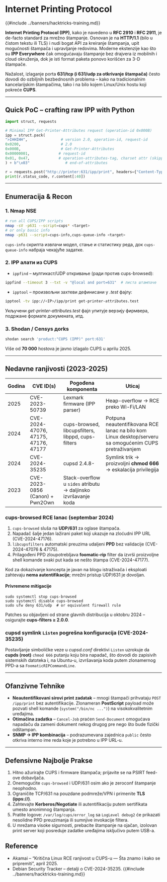 # Internet Printing Protocol

{{#include ../banners/hacktricks-training.md}}

**Internet Printing Protocol (IPP)**, kako je navedeno u **RFC 2910** i **RFC 2911**, je de-facto standard za mrežno štampanje. Osnovan je na **HTTP/1.1** (bilo u čistom tekstu ili TLS) i nudi bogat API za kreiranje štampanja, upit mogućnosti štampača i upravljanje redovima. Moderne ekstenzije kao što su **IPP Everywhere** čak omogućavaju štampanje bez drajvera iz mobilnih i cloud okruženja, dok je isti format paketa ponovo korišćen za 3-D štampače.

Nažalost, izlaganje porta **631/tcp (i 631/udp za otkrivanje štampača)** često dovodi do ozbiljnih bezbednosnih problema – kako na tradicionalnim kancelarijskim štampačima, tako i na bilo kojem Linux/Unix hostu koji pokreće **CUPS**.

---
## Quick PoC – crafting raw IPP with Python
```python
import struct, requests

# Minimal IPP Get-Printer-Attributes request (operation-id 0x000B)
ipp = struct.pack(
">IHHIHH",               # version 2.0, operation-id, request-id
0x0200,                  # 2.0
0x000B,                  # Get-Printer-Attributes
0x00000001,             # request-id
0x01, 0x47,             # operation-attributes-tag, charset attr (skipped)
) + b"\x03"                # end-of-attributes

r = requests.post("http://printer:631/ipp/print", headers={"Content-Type":"application/ipp"}, data=ipp)
print(r.status_code, r.content[:40])
```
---
## Enumeracija & Recon

### 1. Nmap NSE
```bash
# run all CUPS/IPP scripts
nmap -sV -p631 --script=cups* <target>
# or only basic info
nmap -p631 --script=cups-info,cups-queue-info <target>
```
`cups-info` скрипта извлачи модел, стање и статистику реда, док `cups-queue-info` набраја чекајуће задатке.

### 2. IPP алати из CUPS
* `ippfind` – мултикаст/UDP откривање (ради против cups-browsed):
```bash
ippfind --timeout 3 --txt -v "@local and port=631"  # листа штампаче
```
* `ipptool` – произвољни захтеви дефинисани у *.test* фајлу:
```bash
ipptool -tv ipp://<IP>/ipp/print get-printer-attributes.test
```
Укључени *get-printer-attributes.test* фајл упитује верзију фирмвера, подржане формате докумената, итд.

### 3. Shodan / Censys дorks
```bash
shodan search 'product:"CUPS (IPP)" port:631'
```
Više od **70 000** hostova je javno izlagalo CUPS u aprilu 2025.

---
## Nedavne ranjivosti (2023-2025)

| Godina | CVE ID(s) | Pogođena komponenta | Uticaj |
|--------|-----------|---------------------|--------|
| 2025   | CVE-2023-50739 | Lexmark firmware (IPP parser) | Heap-overflow → RCE preko Wi-Fi/LAN  |
| 2024   | CVE-2024-47076, 47175, 47176, 47177 | cups-browsed, libcupsfilters, libppd, cups-filters | Potpuna neautentifikovana RCE lanac na bilo kom Linux desktop/serveru sa omogućenim CUPS pretraživanjem  |
| 2024   | CVE-2024-35235 | cupsd 2.4.8- | Symlink trik → proizvoljni **chmod 666** → eskalacija privilegija  |
| 2023   | CVE-2023-0856 (Canon) + Pwn2Own | Stack-overflow u `sides` atributu → daljinsko izvršavanje koda  |

### cups-browsed RCE lanac (septembar 2024)
1. `cups-browsed` sluša na **UDP/631** za oglase štampača.
2. Napadač šalje jedan lažirani paket koji ukazuje na zloćudni IPP URL (CVE-2024-47176).
3. `libcupsfilters` automatski preuzima udaljeni **PPD** bez validacije (CVE-2024-47076 & 47175).
4. Prilagođeni PPD zloupotrebljava **foomatic-rip** filter da izvrši proizvoljne shell komande svaki put kada se nešto štampa (CVE-2024-47177).

Kod za dokazivanje koncepta je javan na blogu istraživača i eksploati zahtevaju **nema autentifikacije**; mrežni pristup UDP/631 je dovoljan.

#### Privremene mitigacije
```
sudo systemctl stop cups-browsed
sudo systemctl disable cups-browsed
sudo ufw deny 631/udp  # or equivalent firewall rule
```
Patches su objavljeni od strane glavnih distribucija u oktobru 2024 – osigurajte **cups-filters ≥ 2.0.0**.

### cupsd symlink `Listen` pogrešna konfiguracija (CVE-2024-35235)
Postavljanje simboličke veze u *cupsd.conf* direktivi `Listen` uzrokuje da **cupds (root)** `chmod 666` putanju koju bira napadač, što dovodi do zapisivih sistemskih datoteka i, na Ubuntu-u, izvršavanja koda putem zlonamernog PPD-a sa `FoomaticRIPCommandLine`.

---
## Ofanzivne Tehnike

* **Neautentifikovani sirovi print zadatak** – mnogi štampači prihvataju `POST /ipp/print` bez autentifikacije. Zlonameran **PostScript** payload može pozvati shell komande (`system("/bin/nc ...")`) na visokokvalitetnim uređajima.
* **Otimačina zadatka** – `Cancel-Job` praćen `Send-Document` omogućava napadaču da zameni dokument nekog drugog pre nego što bude fizički odštampan.
* **SNMP → IPP kombinacija** – podrazumevana zajednica `public` često otkriva interno ime reda koje je potrebno u IPP URL-u.

---
## Defensivne Najbolje Prakse
1. Hitno ažurirajte CUPS i firmware štampača; prijavite se na PSIRT feed-ove dobavljača.
2. Onemogućite `cups-browsed` i UDP/631 osim ako je zeroconf štampanje neophodno.
3. Ograničite TCP/631 na pouzdane podmreže/VPN i primenite **TLS (ipps://)**.
4. Zahtevajte **Kerberos/Negotiate** ili autentifikaciju putem sertifikata umesto anonimnog štampanja.
5. Pratite logove: `/var/log/cups/error_log` sa `LogLevel debug2` će prikazati nesolidne PPD preuzimanja ili sumnjive invokacije filtera.
6. U mrežama visoke sigurnosti, prebacite štampanje na ojačan, izolovan print server koji posreduje zadatke uređajima isključivo putem USB-a.

## Reference
- Akamai – “Kritična Linux RCE ranjivost u CUPS-u — Šta znamo i kako se pripremiti”, april 2025.
- Debian Security Tracker – detalji o CVE-2024-35235.
{{#include ../banners/hacktricks-training.md}}
